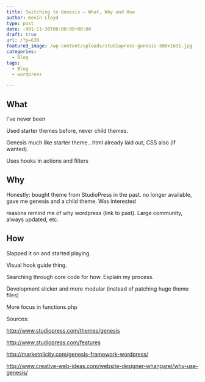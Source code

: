 ```yaml
---
title: Switching to Genesis – What, Why and How
author: Kevin Lloyd
type: post
date: -001-11-30T00:00:00+00:00
draft: true
url: /?p=630
featured_image: /wp-content/uploads/studiopress-genesis-500x1631.jpg
categories:
  - Blog
tags:
  - Blog
  - wordpress

---
```

## What

I've never been

Used starter themes before, never child themes.

Genesis much like starter theme&#8230;html already laid out, CSS also (if wanted).

Uses hooks in actions and filters

## Why

Honestly: bought theme from StudioPress in the past. no longer available, gave me genesis and a child theme. Was interested

reasons remind me of why wordpress (link to past). Large community, always updated, etc.

## How

Slapped it on and started playing.

Visual hook guide thing.

Searching through core code for how. Explain my process.

Development slicker and more modular (instead of patching huge theme files)

More focus in functions.php

Sources:

<http://www.studiopress.com/themes/genesis>

<http://www.studiopress.com/features>

<http://marketplicity.com/genesis-framework-wordpress/>

<http://www.creative-web-ideas.com/website-designer-whangarei/why-use-genesis/>